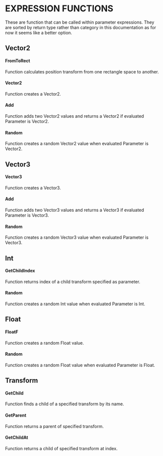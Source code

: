 # EXPRESSION FUNCTIONS

These are function that can be called within parameter expressions. They are sorted by return type rather than category in this documentation as for now it seems like a better option.

## Vector2

#### FromToRect
Function calculates position transform from one rectangle space to another.

#### Vector2
Function creates a Vector2.

#### Add<T>
Function adds two Vector2 values and returns a Vector2 if evaluated Parameter is Vector2.

#### Random<T>
Function creates a random Vector2 value when evaluated Parameter is Vector2.

## Vector3

#### Vector3
Function creates a Vector3.

#### Add<T>
Function adds two Vector3 values and returns a Vector3 if evaluated Parameter is Vector3.

#### Random<T>
Function creates a random Vector3 value when evaluated Parameter is Vector3.

## Int

#### GetChildIndex
Function returns index of a child transform specified as parameter.

#### Random<T>
Function creates a random Int value when evaluated Parameter is Int.

## Float

#### FloatF
Function creates a random Float value.

#### Random<T>
Function creates a random Float value when evaluated Parameter is Float.

## Transform

#### GetChild
Function finds a child of a specified transform by its name.

#### GetParent
Function returns a parent of specified transform.

#### GetChildAt
Function returns a child of specified transform at index.

